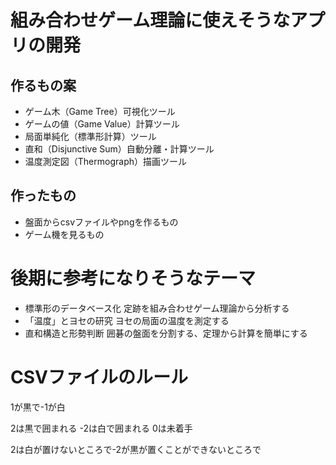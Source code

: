 # 組み合わせゲーム理論に使えそうなアプリの開発


## 作るもの案
- ゲーム木（Game Tree）可視化ツール
-  ゲームの値（Game Value）計算ツール
- 局面単純化（標準形計算）ツール
- 直和（Disjunctive Sum）自動分離・計算ツール
- 温度測定図（Thermograph）描画ツール


## 作ったもの
- 盤面からcsvファイルやpngを作るもの
- ゲーム機を見るもの


# 後期に参考になりそうなテーマ
-  標準形のデータベース化
定跡を組み合わせゲーム理論から分析する
- 「温度」とヨセの研究
ヨセの局面の温度を測定する
-  直和構造と形勢判断
囲碁の盤面を分割する、定理から計算を簡単にする



# CSVファイルのルール
1が黒で-1が白

2は黒で囲まれる
-2は白で囲まれる
0は未着手

2は白が置けないところで-2が黒が置くことができないところで




